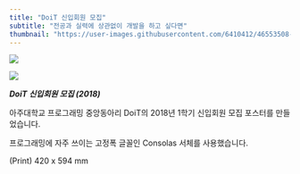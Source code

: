 ```yaml
---
title: "DoiT 신입회원 모집"
subtitle: "전공과 실력에 상관없이 개발을 하고 싶다면"
thumbnail: "https://user-images.githubusercontent.com/6410412/46553508-a46ff980-c918-11e8-9f5f-db5d4c198ae3.png"
---
```


![](https://user-images.githubusercontent.com/6410412/46553508-a46ff980-c918-11e8-9f5f-db5d4c198ae3.png)

![](https://user-images.githubusercontent.com/6410412/46553510-a46ff980-c918-11e8-8793-ea781e49d2f7.png)

_**DoiT 신입회원 모집 (2018)**_

아주대학교 프로그래밍 중앙동아리 DoiT의 2018년 1학기 신입회원 모집 포스터를 만들었습니다.

프로그래밍에 자주 쓰이는 고정폭 글꼴인 Consolas 서체를 사용했습니다.

(Print) 420 x 594 mm